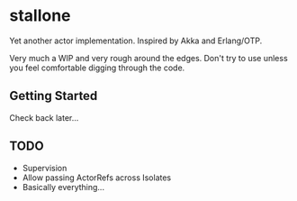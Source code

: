 # stallone

Yet another actor implementation. Inspired by Akka and Erlang/OTP.

Very much a WIP and very rough around the edges. Don't try to use unless you feel comfortable 
digging through the code.

## Getting Started

Check back later...

## TODO
- Supervision
- Allow passing ActorRefs across Isolates
- Basically everything...